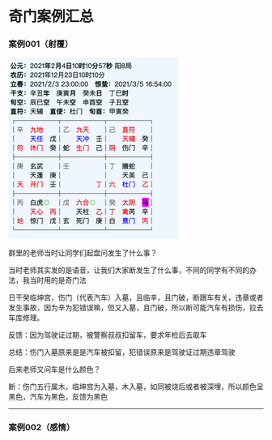 # 奇门案例汇总

### 案例001（射覆）

<img src="./images/qimen001.png" style="zoom:50%;" />

群里的老师当时让同学们起盘问发生了什么事？

当时老师其实发的是语音，让我们大家断发生了什么事，不同的同学有不同的办法，我当时用的是奇门法

日干癸临坤宫，伤门（代表汽车）入墓，且临辛，且门破，断跟车有关，违章或者发生事故，因为辛为犯错误嘛，但又入墓，且门破，所以断可能汽车有损伤，拉去车库修理。

反馈：因为驾驶证过期，被警察叔叔扣留车，要求年检后去取车

总结：伤门入墓原来是是汽车被扣留，犯错误原来是驾驶证过期违章驾驶

后来老师又问车是什么颜色？

断：伤门五行属木，临坤宫为入墓，木入墓，如同被烧后或者被深埋，所以颜色呈黑色，汽车为黑色，反馈为黑色

------

### 案例002（感情）



